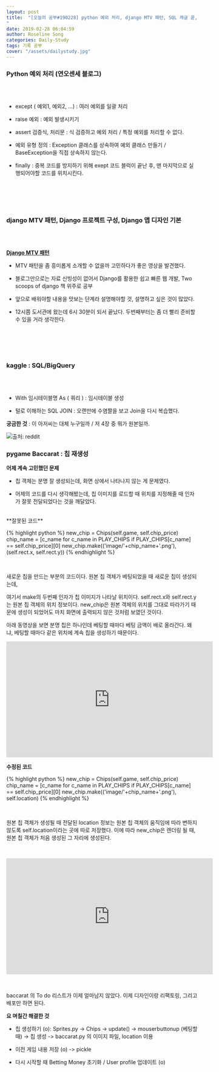 ```yaml
---
layout: post
title:  "[오늘의 공부#190228] python 예외 처리, django MTV 패턴, SQL 캐글 끝, Baccarat(pygame)
"
date: 2019-02-28 06:04:59
author: Roseline Song
categories: Daily-Study
tags: 기록 공부
cover: "/assets/dailystudy.jpg"
---
```



### Python 예외 처리 (연오센세 블로그)

<br>​​

- except ( 예외1, 예외2, ...) : 여러 예외를 일괄 처리

- raise 예외 : 예외 발생시키기

- assert 검증식, 처리문 : 식 검증하고 예외 처리 / 특정 예외를 처리할 수 없다.

- 예외 유형 정의 : Exception 클래스를 상속하여 예외 클래스 만들기 / BaseException을 직접 상속하지 않는다.

- finally : 중복 코드를 방지하기 위해 exept 코드 블럭이 끝난 후, 맨 마지막으로 실행되어야할 코드를 위치시킨다. 

​

<br>​
​

### django MTV 패턴, Django 프로젝트 구성, Django 앱 디자인 기본 

<br>​​


**[Django MTV 패턴](https://djangohy.github.io/MTV)**

 

- MTV 패턴을 좀 흥미롭게 소개할 수 없을까 고민하다가 좋은 영상을 발견했다.

- 블로그만으로는 자료 신빙성이 없어서 Django를 활용한 쉽고 빠른 웹 개발, Two scoops of django 책 위주로 공부

- 앞으로 배워야할 내용을 맛보는 단계라 설명해야할 것, 설명하고 싶은 것이 많았다.

- 12시쯤 도서관에 왔는데 6시 30분이 되서 끝났다. 두번째부터는 좀 더 빨리 준비할 수 있을 거라 생각한다.

​

<br>​
​

### kaggle : SQL/BigQuery

<br>​

- With 임시테이블명 As ( 쿼리 ) : 임시테이블 생성 

- 털로 이해하는 SQL JOIN : 오랜만에 수염짤을 보고 Join을 다시 복습했다. 

**궁금한 것** : 이 아저씨는 대체 누구일까 / 저 4장 중 뭐가 원본일까. 


<img src="https://postfiles.pstatic.net/MjAxOTAzMDNfMTAy/MDAxNTUxNjE2MzcyOTE2.rV6rqlo1VNRqtTApH8AzAGeBlon6CDLtIabyTSbpvo4g.TyMyxsnMOQiuWJkz46aXnWdL10oGVHON-0lhsyDrMfEg.JPEG.guseod24/beard.jpg?type=w966" title="출처: reddit">


### pygame Baccarat : 칩 재생성

**어제 계속 고민했던 문제**

- 칩 객체는 분명 잘 생성되는데, 화면 상에서 나타나지 않는 게 문제였다. 

- 어제의 코드를 다시 생각해봤는데, 칩 이미지를 로드할 때 위치를 지정해줄 때 인자가 잘못 전달되었다는 것을 깨달았다.

<br>
​
**잘못된 코드**

{% highlight python %}
new_chip = Chips(self.game, self.chip_price)
chip_name = [c_name for c_name in PLAY_CHIPS if PLAY_CHIPS[c_name] == self.chip_price][0] 
new_chip.make(('image/'+chip_name+'.png'), (self.rect.x, self.rect.y))
{% endhighlight %}

<br>

새로운 칩을 만드는 부분의 코드이다.  원본 칩 객체가 베팅되었을 때 새로운 칩이 생성되는데, 

여기서 make의 두번째 인자가 칩 이미지가 나타날 위치이다. self.rect.x와 self.rect.y 는 원본 칩 객체의 위치 정보이다. new_chip은 원본 객체의 위치를 그대로 따라가기 때문에 생성이 되었어도 마치 화면에 출력되지 않은 것처럼 보였던 것이다. 

아래 동영상을 보면 분명 칩은 하나인데 베팅할 때마다 베팅 금액이 배로 올라간다. 왜냐, 베팅할 때마다 같은 위치에 계속 칩을 생성하기 때문이다.

<iframe width="544" height="306" src="https://serviceapi.nmv.naver.com/flash/convertIframeTag.nhn?vid=2C4920EE40D16AF39F9D185158158FA1F14E&outKey=V123c70bdee972fe9df49021dc9e8493b2099c395fdc0c83f2284021dc9e8493b2099" frameborder="no" scrolling="no" title="NaverVideo" allow="autoplay; gyroscope; accelerometer; encrypted-media" allowfullscreen></iframe>

<br>

**수정된 코드**

{% highlight python %}
new_chip = Chips(self.game, self.chip_price)
chip_name = [c_name for c_name in PLAY_CHIPS if PLAY_CHIPS[c_name] == self.chip_price][0] 
new_chip.make(('image/'+chip_name+'.png'), self.location)
{% endhighlight %}

<br>

원본 칩 객체가 생성될 때 전달된 location 정보는 원본 칩 객체의 움직임에 따라 변하지 않도록 self.location이라는 곳에 따로 저장했다. 이에 따라 new_chip은 렌더링 될 때, 원본 칩 객체가 처음 생성된 그 자리에 생성된다.

​<br>

<iframe width="544" height="306" src="https://serviceapi.nmv.naver.com/flash/convertIframeTag.nhn?vid=0EF728C6B9B38CF04A30062E833F97B7DA2E&outKey=V129807003db0c57eac85094d0787416655bfbbcd6407ffceb689094d0787416655bf" frameborder="no" scrolling="no" title="NaverVideo" allow="autoplay; gyroscope; accelerometer; encrypted-media" allowfullscreen></iframe>

​<br>


baccarat 의 To do 리스트가 이제 얼마남지 않았다. 이제 디자인이랑 리팩토링, 그리고 배포만 하면 된다. 

**요 며칠간 해결한 것**

- 칩 생성하기 (o): Sprites.py -> Chips -> update() -> mouserbuttonup (베팅할 때) -> 칩 생성 -> baccarat.py 의 이미지 파일, location 이용 

- 이전 게임 내용 저장 (o) -> pickle

- 다시 시작할 때 Betting Money 초기화 / User profile 업데이트 (o)